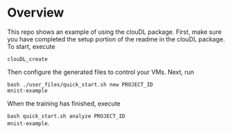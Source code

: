 # Overview
This repo shows an example of using the clouDL package. First, make sure you have completed the setup portion
 of the readme in the clouDL package. To start, execute 

<code>clouDL_create</code>

Then configure the generated files to control your VMs. Next, run

<code>bash ./user_files/quick_start.sh new PROJECT_ID mnist-example</code>

When the training has finished, execute 

<code>bash quick_start.sh analyze PROJECT_ID mnist-example</code>.